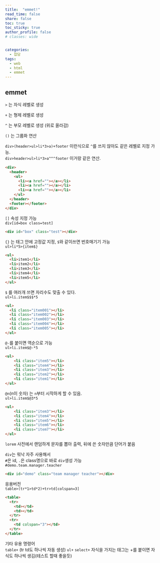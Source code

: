 ```yaml
---
title:  "emmet!"
read_time: false
share: false
toc: true
toc_sticky: true
author_profile: false
# classes: wide


categories:
  - 잡담
tags:
  - web
  - html
  - emmet
---
```


## emmet

`>` 는 자식 레벨로 생성   

`+` 는 형제 레벨로 생성  

`^` 는 부모 레벨로 생성 (위로 올라감)  

`()` 는 그룹화 연산  

`div>(header>ul>li*3>a)+footer` 이런식으로 `^`를 쓰지 않아도 같은 레벨로 지정 가능.  
`div>header>ul>li*3>a^^^footer` 이거랑 같은 연산.   
```html
<div>
  <header>
    <ul>
      <li><a href=""></a></li>
      <li><a href=""></a></li>
      <li><a href=""></a></li>
    </ul>
  </header>
  <footer></footer>
</div>
```


`[]` 속성 지정 가능  
`div[id=box class=test]`  
```html
<div id="box" class="test"></div>
```

`{}` 는 태그 안에 고정값 지정, `$`와 같이쓰면 번호매기기 가능  
`ul>li*5>{item$}`  
```html
<ul>
  <li>item1</li>
  <li>item2</li>
  <li>item3</li>
  <li>item4</li>
  <li>item5</li>
</ul>
```

`$` 를 여러개 쓰면 자리수도 맞출 수 있다.  
`ul>li.item$$$*5`  
```html
<ul>
  <li class="item001"></li>
  <li class="item002"></li>
  <li class="item003"></li>
  <li class="item004"></li>
  <li class="item005"></li>
</ul>
```


`@-`를 붙이면 역순으로 가능  
`ul>li.item$@-*5`  
```html
<ul>
    <li class="item5"></li>
    <li class="item4"></li>
    <li class="item3"></li>
    <li class="item2"></li>
    <li class="item1"></li>
</ul>
```

`@n`(n이 숫자) 는 `n`부터 시작하게 할 수 있음.  
`ul>li.item$@3*5`  
```html
<ul>
    <li class="item3"></li>
    <li class="item4"></li>
    <li class="item5"></li>
    <li class="item6"></li>
    <li class="item7"></li>
</ul>
```

`lorem` 사전에서 랜덤하게 문자를 뽑아 출력, 뒤에 쓴 숫자만큼 단어가 붙음  

`div`는 워낙 자주 사용해서  
`#`은 id, `.`은 class명으로 바로 `div`생성 가능  
`#demo.team.manager.teacher`  
```html
<div id="demo" class="team manager teacher"></div>
```


응용버전  
`table>(tr*1>td*2)+tr>td[colspan=3]`  
```html
<table>
  <tr>
    <td></td>
    <td></td>
  </tr>
  <tr>
    <td colspan="3"></td>
  </tr>
</table>
```

기타 유용 명령어  
`table+` (tr td도 하나씩 자동 생성)
`ul+`
`select+`
자식을 가지는 태그는 +를 붙이면 자식도 하나씩 생김(테스트 할때 좋을듯)